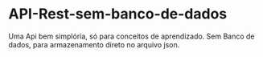 # API-Rest-sem-banco-de-dados
Uma Api bem simplória, só para conceitos de aprendizado. Sem Banco de dados, para armazenamento direto no arquivo json.
